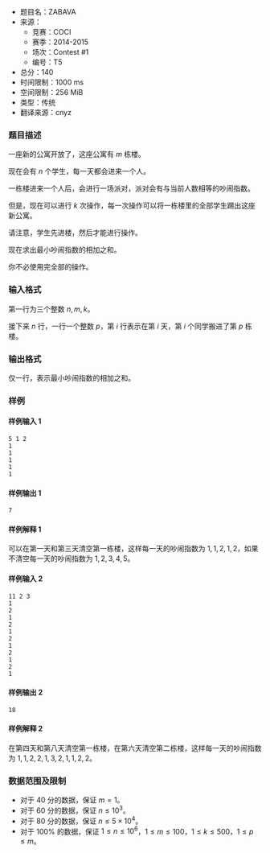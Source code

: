 - 题目名：ZABAVA
- 来源：
   - 竞赛：COCI
   - 赛季：2014-2015
   - 场次：Contest #1
   - 编号：T5
- 总分：140
- 时间限制：1000 ms
- 空间限制：256 MiB
- 类型：传统
- 翻译来源：cnyz

### 题目描述
一座新的公寓开放了，这座公寓有 $m$ 栋楼。

现在会有 $n$ 个学生，每一天都会进来一个人。

一栋楼进来一个人后，会进行一场派对，派对会有与当前人数相等的吵闹指数。

但是，现在可以进行 $k$ 次操作，每一次操作可以将一栋楼里的全部学生踢出这座新公寓。

请注意，学生先进楼，然后才能进行操作。

现在求出最小吵闹指数的相加之和。

你不必使用完全部的操作。

### 输入格式
第一行为三个整数 $n,m,k$。

接下来 $n$ 行，一行一个整数 $p$，第 $i$ 行表示在第 $i$ 天，第 $i$ 个同学搬进了第 $p$ 栋楼。

### 输出格式
仅一行，表示最小吵闹指数的相加之和。

### 样例
#### 样例输入 1
```
5 1 2
1
1
1
1
1
```
#### 样例输出 1
```
7
```
#### 样例解释 1
可以在第一天和第三天清空第一栋楼，这样每一天的吵闹指数为 $1,1,2,1,2$，如果不清空每一天的吵闹指数为 $1,2,3,4,5$。
#### 样例输入 2
```
11 2 3
1
2
1
2
1
2
1
2
1
2
1
```
#### 样例输出 2
```
18
```
#### 样例解释 2
在第四天和第八天清空第一栋楼，在第六天清空第二栋楼，这样每一天的吵闹指数为 $1,1,2,2,1,3,2,1,1,2,2$。
### 数据范围及限制
- 对于 $40$ 分的数据，保证 $m=1$。
- 对于 $60$ 分的数据，保证 $n\le 10^3$。
- 对于 $80$ 分的数据，保证 $n\le 5\times 10^4$。
- 对于 $100\%$ 的数据，保证 $1\le n\le 10^6$，$1\le m\le 100$，$1\le k\le 500$，$1\le p\le m$。

